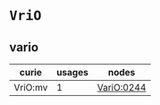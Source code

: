 # `VriO`

## vario

| curie   |   usages | nodes                                           |
|---------|----------|-------------------------------------------------|
| VriO:mv |        1 | [VariO:0244](https://bioregistry.io/VariO:0244) |

